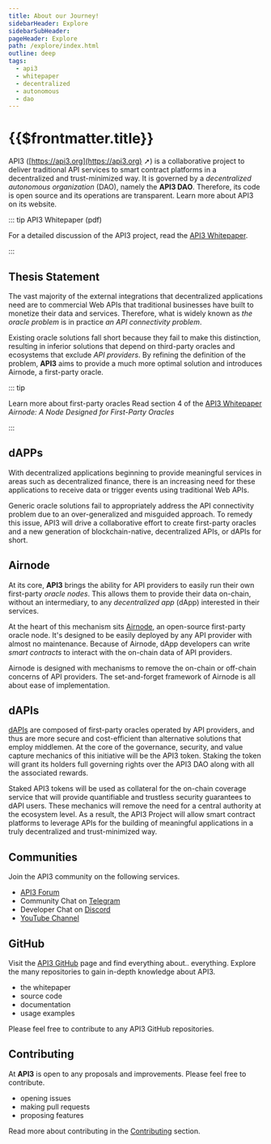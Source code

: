 ```yaml
---
title: About our Journey!
sidebarHeader: Explore
sidebarSubHeader:
pageHeader: Explore
path: /explore/index.html
outline: deep
tags:
  - api3
  - whitepaper
  - decentralized
  - autonomous
  - dao
---
```


<PageHeader/>

# {{$frontmatter.title}}

API3 ([https://api3.org](https://api3.org) ➚) is a collaborative project to
deliver traditional API services to smart contract platforms in a decentralized
and trust-minimized way. It is governed by a _decentralized autonomous
organization_ (DAO), namely the **API3 DAO**. Therefore, its code is open source
and its operations are transparent. Learn more about API3 on its website.

::: tip API3 Whitepaper (pdf)

For a detailed discussion of the API3 project, read the
<a href="/api3-whitepaper-v1.0.3.pdf" target="_api3-whitepaper">API3
Whitepaper</a>.

:::

## Thesis Statement

The vast majority of the external integrations that decentralized applications
need are to commercial Web APIs that traditional businesses have built to
monetize their data and services. Therefore, what is widely known as _the oracle
problem_ is in practice _an API connectivity problem_.

Existing oracle solutions fall short because they fail to make this distinction,
resulting in inferior solutions that depend on third-party oracles and
ecosystems that exclude _API providers_. By refining the definition of the
problem, **API3** aims to provide a much more optimal solution and introduces
Airnode, a first-party oracle.

::: tip

Learn more about first-party oracles Read section 4 of the
<a href="/api3-whitepaper-v1.0.3.pdf#page=14" target="_blank">API3
Whitepaper</a> _Airnode: A Node Designed for First-Party Oracles_

:::

## dAPPs

With decentralized applications beginning to provide meaningful services in
areas such as decentralized finance, there is an increasing need for these
applications to receive data or trigger events using traditional Web APIs.

Generic oracle solutions fail to appropriately address the API connectivity
problem due to an over-generalized and misguided approach. To remedy this issue,
API3 will drive a collaborative effort to create first-party oracles and a new
generation of blockchain-native, decentralized APIs, or dAPIs for short.

## Airnode

At its core, **API3** brings the ability for API providers to easily run their
own first-party _oracle nodes_. This allows them to provide their data on-chain,
without an intermediary, to any _decentralized app_ \(dApp\) interested in their
services.

At the heart of this mechanism sits [Airnode](./airnode/what-is-airnode.md), an
open-source first-party oracle node. It's designed to be easily deployed by any
API provider with almost no maintenance. Because of Airnode, dApp developers can
write _smart contracts_ to interact with the on-chain data of API providers.

Airnode is designed with mechanisms to remove the on-chain or off-chain concerns
of API providers. The set-and-forget framework of Airnode is all about ease of
implementation.

## dAPIs

[dAPIs](./dapis/what-are-dapis.md) are composed of first-party oracles operated
by API providers, and thus are more secure and cost-efficient than alternative
solutions that employ middlemen. At the core of the governance, security, and
value capture mechanics of this initiative will be the API3 token. Staking the
token will grant its holders full governing rights over the API3 DAO along with
all the associated rewards.

Staked API3 tokens will be used as collateral for the on-chain coverage service
that will provide quantifiable and trustless security guarantees to dAPI users.
These mechanics will remove the need for a central authority at the ecosystem
level. As a result, the API3 Project will allow smart contract platforms to
leverage APIs for the building of meaningful applications in a truly
decentralized and trust-minimized way.

## Communities

Join the API3 community on the following services.

- [API3 Forum](https://forum.api3.org/)<externalLinkImage/>
- Community Chat on [Telegram](https://t.me/API3DAO)<externalLinkImage/>
- Developer Chat on [Discord](https://discord.gg/qnRrcfnm5W)<externalLinkImage/>
- [YouTube Channel](https://www.youtube.com/channel/UCCpUthOhahxjdeX9T7t7nJQ)<externalLinkImage/>

## GitHub

Visit the [API3 GitHub](https://github.com/api3dao)<externalLinkImage/> page and
find everything about.. everything. Explore the many repositories to gain
in-depth knowledge about API3.

- the whitepaper
- source code
- documentation
- usage examples

Please feel free to contribute to any API3 GitHub repositories.

## Contributing

At **API3** is open to any proposals and improvements. Please feel free to
contribute.

- opening issues
- making pull requests
- proposing features

Read more about contributing in the
[Contributing](./introduction/contributing.md) section.

